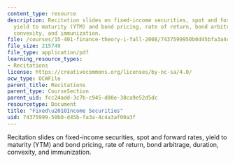 ```yaml
---
content_type: resource
description: Recitation slides on fixed-income securities, spot and forward rates,
  yield to maturity (YTM) and bond pricing, rate of return, bond arbitrage, duration,
  convexity, and immunization.
file: /courses/15-401-finance-theory-i-fall-2008/7437599950b0d45bfa3a4c4a3af00a3f_MIT15_401F08_rec02.pdf
file_size: 215749
file_type: application/pdf
learning_resource_types:
- Recitations
license: https://creativecommons.org/licenses/by-nc-sa/4.0/
ocw_type: OCWFile
parent_title: Recitations
parent_type: CourseSection
parent_uid: fcc24add-3c7b-c945-d80e-38ca9e52d5dc
resourcetype: Document
title: "Fixed\u2010Income Securities"
uid: 74375999-50b0-d45b-fa3a-4c4a3af00a3f
---
```

Recitation slides on fixed-income securities, spot and forward rates, yield to maturity (YTM) and bond pricing, rate of return, bond arbitrage, duration, convexity, and immunization.